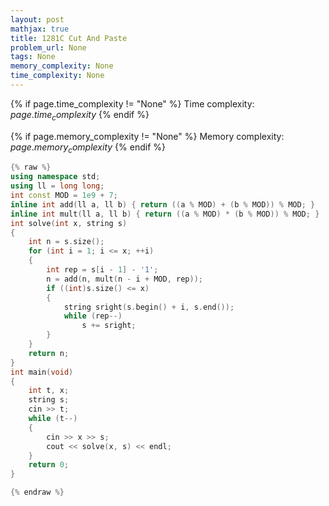 ```yaml
---
layout: post
mathjax: true
title: 1281C Cut And Paste
problem_url: None
tags: None
memory_complexity: None
time_complexity: None
---
```




{% if page.time_complexity != "None" %}
Time complexity: ${{ page.time_complexity }}$
{% endif %}

{% if page.memory_complexity != "None" %}
Memory complexity: ${{ page.memory_complexity }}$
{% endif %}

```cpp
{% raw %}
using namespace std;
using ll = long long;
int const MOD = 1e9 + 7;
inline int add(ll a, ll b) { return ((a % MOD) + (b % MOD)) % MOD; }
inline int mult(ll a, ll b) { return ((a % MOD) * (b % MOD)) % MOD; }
int solve(int x, string s)
{
    int n = s.size();
    for (int i = 1; i <= x; ++i)
    {
        int rep = s[i - 1] - '1';
        n = add(n, mult(n - i + MOD, rep));
        if ((int)s.size() <= x)
        {
            string sright(s.begin() + i, s.end());
            while (rep--)
                s += sright;
        }
    }
    return n;
}
int main(void)
{
    int t, x;
    string s;
    cin >> t;
    while (t--)
    {
        cin >> x >> s;
        cout << solve(x, s) << endl;
    }
    return 0;
}

{% endraw %}
```